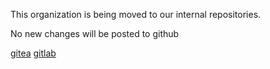 This organization is being moved to our internal repositories.

No new changes will be posted to github

[gitea](https://gitea.siteworxpro.com)
[gitlab](https://gitlab.siteworxpro.com)
